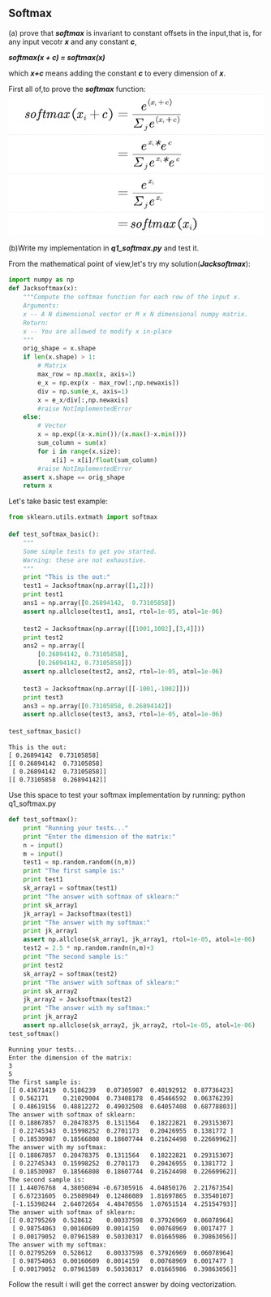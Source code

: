 
## Softmax

(a) prove that ***softmax*** is invariant to constant offsets in the input,that is, for any input vecotr ***x*** and any constant ***c***,

***softmax(x + c) = softmax(x)***

which ***x+c*** means adding the constant ***c*** to every dimension of ***x***.

First all of,to prove the ***softmax*** function:
![](softmax.png)



(b)Write my implementation in ***q1_softmax.py*** and test it.

From the mathematical point of view,let's try my solution(***Jacksoftmax***):


```python
import numpy as np
def Jacksoftmax(x):
    """Compute the softmax function for each row of the input x.
    Arguments:
    x -- A N dimensional vector or M x N dimensional numpy matrix.
    Return:
    x -- You are allowed to modify x in-place
    """
    orig_shape = x.shape
    if len(x.shape) > 1:
        # Matrix
        max_row = np.max(x, axis=1)
        e_x = np.exp(x - max_row[:,np.newaxis])
        div = np.sum(e_x, axis=1)
        x = e_x/div[:,np.newaxis]
        #raise NotImplementedError
    else:
        # Vector
        x = np.exp((x-x.min())/(x.max()-x.min()))
        sum_column = sum(x)
        for i in range(x.size):
            x[i] = x[i]/float(sum_column)
        #raise NotImplementedError
    assert x.shape == orig_shape
    return x
```

Let's take basic test example:


```python
from sklearn.utils.extmath import softmax

def test_softmax_basic():
    """
    Some simple tests to get you started.
    Warning: these are not exhaustive.
    """
    print "This is the out:"
    test1 = Jacksoftmax(np.array([1,2]))
    print test1
    ans1 = np.array([0.26894142,  0.73105858])
    assert np.allclose(test1, ans1, rtol=1e-05, atol=1e-06)

    test2 = Jacksoftmax(np.array([[1001,1002],[3,4]]))
    print test2
    ans2 = np.array([
        [0.26894142, 0.73105858],
        [0.26894142, 0.73105858]])
    assert np.allclose(test2, ans2, rtol=1e-05, atol=1e-06)

    test3 = Jacksoftmax(np.array([[-1001,-1002]]))
    print test3
    ans3 = np.array([0.73105858, 0.26894142])
    assert np.allclose(test3, ans3, rtol=1e-05, atol=1e-06)
    
test_softmax_basic()
```

    This is the out:
    [ 0.26894142  0.73105858]
    [[ 0.26894142  0.73105858]
     [ 0.26894142  0.73105858]]
    [[ 0.73105858  0.26894142]]


Use this space to test your softmax implementation by running:
        python q1_softmax.py
        


```python
def test_softmax():
    print "Running your tests..."
    print "Enter the dimension of the matrix:"
    n = input()
    m = input()
    test1 = np.random.random((n,m))
    print "The first sample is:"
    print test1
    sk_array1 = softmax(test1)
    print "The answer with softmax of sklearn:"
    print sk_array1
    jk_array1 = Jacksoftmax(test1)
    print "The answer with my softmax:"
    print jk_array1
    assert np.allclose(sk_array1, jk_array1, rtol=1e-05, atol=1e-06)
    test2 = 2.5 * np.random.randn(n,m)+3
    print "The second sample is:"
    print test2
    sk_array2 = softmax(test2)
    print "The answer with softmax of sklearn:"
    print sk_array2
    jk_array2 = Jacksoftmax(test2)
    print "The answer with my softmax:"
    print jk_array2
    assert np.allclose(sk_array2, jk_array2, rtol=1e-05, atol=1e-06)
test_softmax()
```

    Running your tests...
    Enter the dimension of the matrix:
    3
    5
    The first sample is:
    [[ 0.43671419  0.5186239   0.07305987  0.40192912  0.87736423]
     [ 0.562171    0.21029004  0.73408178  0.45466592  0.06376239]
     [ 0.48619156  0.48812272  0.49032508  0.64057408  0.68778803]]
    The answer with softmax of sklearn:
    [[ 0.18867857  0.20478375  0.1311564   0.18222821  0.29315307]
     [ 0.22745343  0.15998252  0.2701173   0.20426955  0.1381772 ]
     [ 0.18530987  0.18566808  0.18607744  0.21624498  0.22669962]]
    The answer with my softmax:
    [[ 0.18867857  0.20478375  0.1311564   0.18222821  0.29315307]
     [ 0.22745343  0.15998252  0.2701173   0.20426955  0.1381772 ]
     [ 0.18530987  0.18566808  0.18607744  0.21624498  0.22669962]]
    The second sample is:
    [[ 1.44076768  4.38050894 -0.67305916  4.04850176  2.21767354]
     [ 6.67231605  0.25089849  0.12486089  1.81697865  0.33540107]
     [-1.15398244  2.64072654  4.48470556  1.07651514  4.25154793]]
    The answer with softmax of sklearn:
    [[ 0.02795269  0.528612    0.00337598  0.37926969  0.06078964]
     [ 0.98754063  0.00160609  0.0014159   0.00768969  0.0017477 ]
     [ 0.00179052  0.07961589  0.50330317  0.01665986  0.39863056]]
    The answer with my softmax:
    [[ 0.02795269  0.528612    0.00337598  0.37926969  0.06078964]
     [ 0.98754063  0.00160609  0.0014159   0.00768969  0.0017477 ]
     [ 0.00179052  0.07961589  0.50330317  0.01665986  0.39863056]]


Follow the result i will get the correct answer by doing vectorization.
